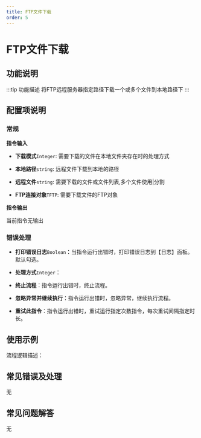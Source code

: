 ```yaml
---
title: FTP文件下载
order: 5
---
```


# FTP文件下载

## 功能说明

:::tip 功能描述
将FTP远程服务器指定路径下载一个或多个文件到本地路径下
:::

## 配置项说明

### 常规

**指令输入**

- **下载模式**`Integer`: 需要下载的文件在本地文件夹存在时的处理方式

- **本地路径**`string`: 远程文件下载到本地的路径

- **远程文件**`string`: 需要下载的文件或文件列表,多个文件使用|分割

- **FTP连接对象**`TFTP`: 需要下载文件的FTP对象


**指令输出**

当前指令无输出

### 错误处理

- **打印错误日志**`Boolean`：当指令运行出错时，打印错误日志到【日志】面板。默认勾选。

- **处理方式**`Integer`：

 - **终止流程**：指令运行出错时，终止流程。

 - **忽略异常并继续执行**：指令运行出错时，忽略异常，继续执行流程。

 - **重试此指令**：指令运行出错时，重试运行指定次数指令，每次重试间隔指定时长。

## 使用示例

流程逻辑描述：

## 常见错误及处理

无

## 常见问题解答

无

